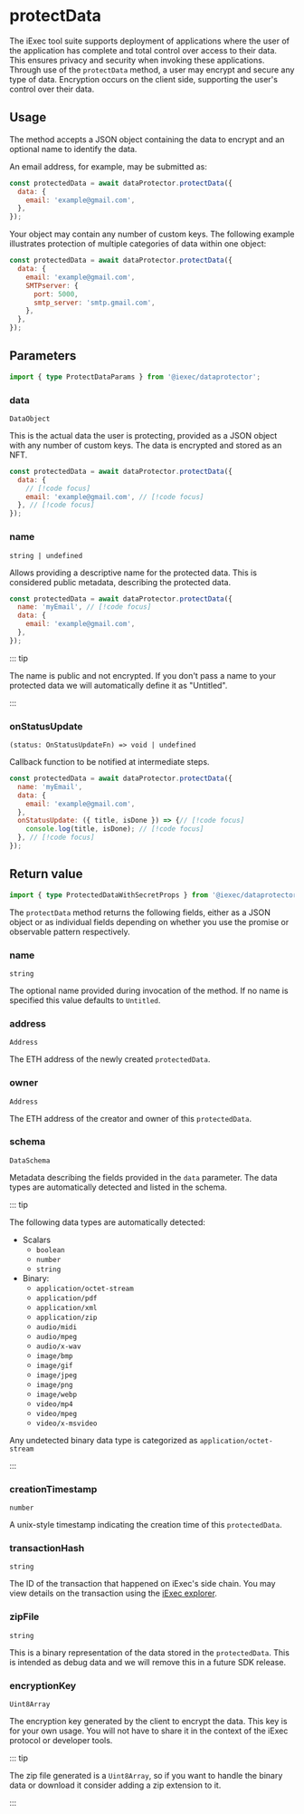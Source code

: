 # protectData

The iExec tool suite supports deployment of applications where the user of the
application has complete and total control over access to their data. This
ensures privacy and security when invoking these applications. Through use of
the `protectData` method, a user may encrypt and secure any type of data.
Encryption occurs on the client side, supporting the user's control over their
data.

## Usage

The method accepts a JSON object containing the data to encrypt and an optional
name to identify the data.

An email address, for example, may be submitted as:

```js
const protectedData = await dataProtector.protectData({
  data: {
    email: 'example@gmail.com',
  },
});
```

Your object may contain any number of custom keys. The following example
illustrates protection of multiple categories of data within one object:

```js
const protectedData = await dataProtector.protectData({
  data: {
    email: 'example@gmail.com',
    SMTPserver: {
      port: 5000,
      smtp_server: 'smtp.gmail.com',
    },
  },
});
```

## Parameters

```ts
import { type ProtectDataParams } from '@iexec/dataprotector';
```

### data

`DataObject`

This is the actual data the user is protecting, provided as a JSON object with
any number of custom keys. The data is encrypted and stored as an NFT.

```js
const protectedData = await dataProtector.protectData({
  data: {
    // [!code focus]
    email: 'example@gmail.com', // [!code focus]
  }, // [!code focus]
});
```

### name

`string | undefined`

Allows providing a descriptive name for the protected data. This is considered
public metadata, describing the protected data.

```js
const protectedData = await dataProtector.protectData({
  name: 'myEmail', // [!code focus]
  data: {
    email: 'example@gmail.com',
  },
});
```

::: tip

The name is public and not encrypted. If you don't pass a name to your protected
data we will automatically define it as "Untitled".

:::

### onStatusUpdate

`(status: OnStatusUpdateFn) => void | undefined`

Callback function to be notified at intermediate steps.

<!-- prettier-ignore-start -->
```js
const protectedData = await dataProtector.protectData({
  name: 'myEmail',
  data: {
    email: 'example@gmail.com',
  },
  onStatusUpdate: ({ title, isDone }) => {// [!code focus]
    console.log(title, isDone); // [!code focus]
  }, // [!code focus]
});
```
<!-- prettier-ignore-end -->

## Return value

```ts
import { type ProtectedDataWithSecretProps } from '@iexec/dataprotector';
```

The `protectData` method returns the following fields, either as a JSON object
or as individual fields depending on whether you use the promise or observable
pattern respectively.

### name

`string`

The optional name provided during invocation of the method. If no name is
specified this value defaults to `Untitled`.

### address

`Address`

The ETH address of the newly created `protectedData`.

### owner

`Address`

The ETH address of the creator and owner of this `protectedData`.

### schema

`DataSchema`

Metadata describing the fields provided in the `data` parameter. The data types
are automatically detected and listed in the schema.

::: tip

The following data types are automatically detected:

- Scalars
  - `boolean`
  - `number`
  - `string`
- Binary:
  - `application/octet-stream`
  - `application/pdf`
  - `application/xml`
  - `application/zip`
  - `audio/midi`
  - `audio/mpeg`
  - `audio/x-wav`
  - `image/bmp`
  - `image/gif`
  - `image/jpeg`
  - `image/png`
  - `image/webp`
  - `video/mp4`
  - `video/mpeg`
  - `video/x-msvideo`

Any undetected binary data type is categorized as `application/octet-stream`

:::

### creationTimestamp

`number`

A unix-style timestamp indicating the creation time of this `protectedData`.

### transactionHash

`string`

The ID of the transaction that happened on iExec's side chain. You may view
details on the transaction using the [iExec explorer](https://explorer.iex.ec).

### zipFile

`string`

This is a binary representation of the data stored in the `protectedData`. This
is intended as debug data and we will remove this in a future SDK release.

### encryptionKey

`Uint8Array`

The encryption key generated by the client to encrypt the data. This key is for
your own usage. You will not have to share it in the context of the iExec
protocol or developer tools.

::: tip

The zip file generated is a `Uint8Array`, so if you want to handle the binary
data or download it consider adding a zip extension to it.

:::
